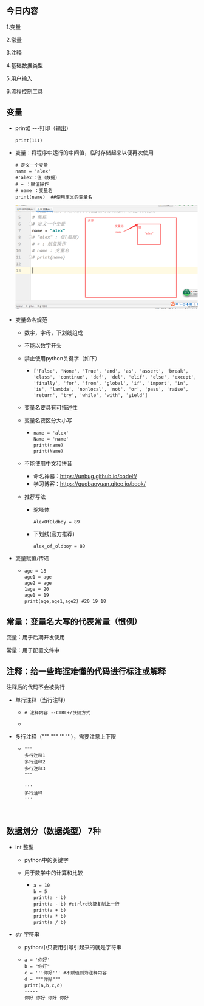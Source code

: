 ## 今日内容

1.变量

2.常量

3.注释

4.基础数据类型

5.用户输入

6.流程控制工具

## 变量

+ print() ---打印（输出）

  ```
  print(111)
  ```

+ 变量：将程序中运行的中间值，临时存储起来以便再次使用

  ```
  # 定义一个变量
  name = 'alex'
  #'alex':值（数据）
  # = ：赋值操作
  # name ：变量名
  print(name)  ##使用定义的变量名
  ```

  ![1567648888360](day001学习笔记.assets/1567648888360.png)

+ 变量命名规范

  + 数字，字母，下划线组成

  + 不能以数字开头

  + 禁止使用python关键字（如下）

    + ```
      ['False', 'None', 'True', 'and', 'as', 'assert', 'break', 'class', 'continue', 'def', 'del', 'elif', 'else', 'except', 'finally', 'for', 'from', 'global', 'if', 'import', 'in', 'is', 'lambda', 'nonlocal', 'not', 'or', 'pass', 'raise', 'return', 'try', 'while', 'with', 'yield']
      ```

  + 变量名要具有可描述性

  + 变量名要区分大小写

    + ```
      name = 'alex'
      Name = 'name'
      print(name)
      print(Name)
      ```

  + 不能使用中文和拼音

    + 命名神器：https://unbug.github.io/codelf/
    + 学习博客：https://guobaoyuan.gitee.io/book/ 

  + 推荐写法

    + 驼峰体

      ```
      AlexOfOldboy = 89
      ```

    + 下划线(官方推荐)

      ```
      alex_of_oldboy = 89
      ```

+ 变量赋值/传递

  + ```
    age = 18
    age1 = age
    age2 = age
    1age = 20
    age1 = 19
    print(age,age1,age2) #20 19 18
    ```

## 常量：变量名大写的代表常量（惯例）

变量：用于后期开发使用

常量：用于配置文件中

## 注释：给一些晦涩难懂的代码进行标注或解释

注释后的代码不会被执行

+ 单行注释（当行注释）

  + ```
    # 注释内容 --CTRL+/快捷方式
    ```

  + 

+ 多行注释（""" """ ''' '''），需要注意上下限

  + ```
    """
    多行注释1
    多行注释2
    多行注释3
    """
    
    '''
    多行注释
    '''
    ```

  ​	

## 数据划分（数据类型） 7种

+ int 整型

  + python中的关键字

  + 用于数学中的计算和比较

    + ```
      a = 10
      b = 5
      print(a - b)
      print(a - b) #ctrl+d快捷复制上一行
      print(a + b)
      print(a * b)
      print(a / b)
      ```

+ str 字符串

  + python中只要用引号引起来的就是字符串

  + ```
    a = '你好'
    b = "你好"
    c = '''你好''' #不赋值则为注释内容
    d = """你好"""
    print(a,b,c,d)
    -----
    你好 你好 你好 你好
    ```